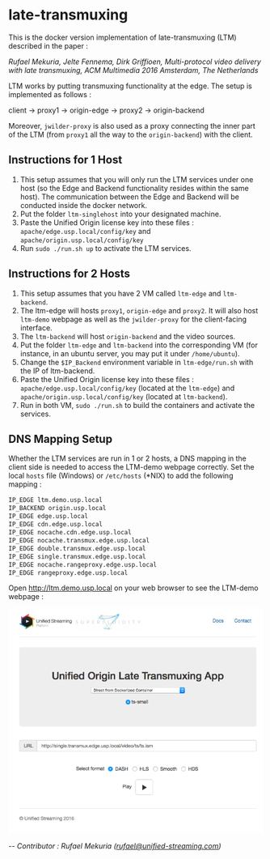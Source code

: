 # late-transmuxing
This is the docker version implementation of late-transmuxing (LTM) described in the paper : 

*Rufael Mekuria, Jelte Fennema, Dirk Griffioen, Multi-protocol video delivery with late transmuxing, ACM Multimedia 2016 Amsterdam, The Netherlands*

LTM works by putting transmuxing functionality at the edge. The setup is implemented as follows : 

client -> proxy1 -> origin-edge -> proxy2 -> origin-backend

Moreover, `jwilder-proxy` is also used as a proxy connecting the inner part of the LTM (from `proxy1` all the way to the `origin-backend`) with the client.

## Instructions for 1 Host
1. This setup assumes that you will only run the LTM services under one host (so the Edge and Backend functionality resides within the same host). The communication between the Edge and Backend will be conducted inside the docker network.
2. Put the folder ```ltm-singlehost``` into your designated machine.
3. Paste the Unified Origin license key into these files : ```apache/edge.usp.local/config/key``` and ```apache/origin.usp.local/config/key```
4. Run ```sudo ./run.sh up``` to activate the LTM services.

## Instructions for 2 Hosts
1. This setup assumes that you have 2 VM called ```ltm-edge``` and ```ltm-backend```.
2. The ltm-edge will hosts ```proxy1```, ```origin-edge``` and ```proxy2```. It will also host ```ltm-demo``` webpage as well as the ```jwilder-proxy``` for the client-facing interface.
3. The ```ltm-backend``` will host ```origin-backend``` and the video sources.
4. Put the folder ```ltm-edge``` and ```ltm-backend``` into the corresponding VM (for instance, in an ubuntu server, you may put it under ```/home/ubuntu```).
5. Change the ```$IP_Backend``` environment variable in ```ltm-edge/run.sh``` with the IP of ltm-backend.
6. Paste the Unified Origin license key into these files : ```apache/edge.usp.local/config/key``` (located at the `ltm-edge`) and ```apache/origin.usp.local/config/key``` (located at `ltm-backend`).
7. Run in both VM, ```sudo ./run.sh``` to build the containers and activate the services.

## DNS Mapping Setup
Whether the LTM services are run in 1 or 2 hosts, a DNS mapping in the client side is needed to access the LTM-demo webpage correctly. Set the local ```hosts``` file (Windows) or ```/etc/hosts``` (*NIX) to add the following mapping : 

```
IP_EDGE ltm.demo.usp.local
IP_BACKEND origin.usp.local
IP_EDGE edge.usp.local
IP_EDGE cdn.edge.usp.local
IP_EDGE nocache.cdn.edge.usp.local
IP_EDGE nocache.transmux.edge.usp.local
IP_EDGE double.transmux.edge.usp.local
IP_EDGE single.transmux.edge.usp.local
IP_EDGE nocache.rangeproxy.edge.usp.local
IP_EDGE rangeproxy.edge.usp.local
```

Open http://ltm.demo.usp.local on your web browser to see the LTM-demo webpage : 

![LTM-Demo webpage](ltm-webpage.png)


--
*Contributor : Rufael Mekuria (rufael@unified-streaming.com)*
